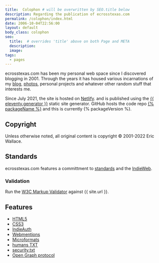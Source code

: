 ```yaml
---
title:  Colophon # will be overwritten by SEO.title below
description: Regarding the publication of ecrosstexas.com
permalink: /colophon/index.html
date: 2006-10-04T22:56:00
layout: default
body_class: colophon
seo:
  title:  # overrides 'title' above on both Page and META
  description:
  image:
tags:
  - pages
---
```

ecrosstexas.com has been my personal web space since I discovered blogging in 2001. Through the years it has housed various incarnations of my [blog](/blog/), [photos](/photos/), personal projects and whatever other random stuff that interests me.

Since July 2021, the site is hosted on <a target="_blank" href="https://netlify.com" alt="Netflify - Server Less, Do More">Netlify</a>. and is published using the <a target="_blank" href="https://11ty.dev" alt="Eleventy, a simpler static site generator.">{{ eleventy.generator }}</a> static site generator. GitHub hosts the code repo <a href="{{ site.repo }}">{% packageName %}</a> and this is currently {% packageVersion %}.

## Copyright

Unless otherwise noted, all original content is copyright &copy; 2001-2022 Eric Wallace.

## Standards

ecrosstexas.com features a committment to [standards](https://www.w3.org/standards/) and the [IndieWeb](https://indieweb.org).

### Validation

Run the [W3C Markup Validator](http://validator.w3.org) against {{ site.url }}.

## Features

- [HTML5](https://www.w3.org/html/)
- [CSS3]()
- [IndieAuth](https://indieauth.net)
- [Webmentions](https://www.w3.org/TR/webmention/)
- [Microformats](http://microformats.org)
- [humans TXT](http://humanstxt.org/)
- [security.txt](https://securitytxt.org)
- [Open Graph protocol](https://ogp.me)

<!--
### Other Thoughts
- https://en.wikipedia.org/wiki/Colophon_(publishing)
- https://www.diggypod.com/2017/12/29/colophon/
- https://jeffhuang.com/designed_to_last/
- https://garrickvanburen.com/yes-all-software-should-have-a-philosophy-txt-file/
- http://www.thecramped.com/site-notes/
-->
